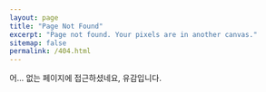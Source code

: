 ```yaml
---
layout: page
title: "Page Not Found"
excerpt: "Page not found. Your pixels are in another canvas."
sitemap: false
permalink: /404.html
---
```


어... 없는 페이지에 접근하셨네요, 유감입니다.

<script type="text/javascript">
  var GOOG_FIXURL_LANG = 'ko';
  var GOOG_FIXURL_SITE = '{{ site.url }}'
</script>
<script type="text/javascript"
  src="//linkhelp.clients.google.com/tbproxy/lh/wm/fixurl.js">
</script>
